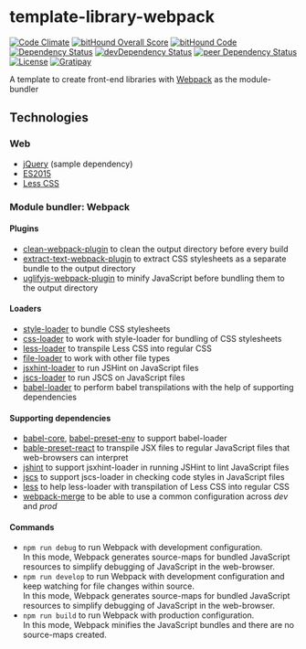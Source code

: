 # template-library-webpack

[![Code Climate](https://codeclimate.com/github/myTerminal/template-library-webpack.png)](https://codeclimate.com/github/myTerminal/template-library-webpack)
[![bitHound Overall Score](https://www.bithound.io/github/myTerminal/template-library-webpack/badges/score.svg)](https://www.bithound.io/github/myTerminal/template-library-webpack)
[![bitHound Code](https://www.bithound.io/github/myTerminal/template-library-webpack/badges/code.svg)](https://www.bithound.io/github/myTerminal/template-library-webpack)  
[![Dependency Status](https://david-dm.org/myTerminal/template-library-webpack.svg)](https://david-dm.org/myTerminal/template-library-webpack)
[![devDependency Status](https://david-dm.org/myTerminal/template-library-webpack/dev-status.svg)](https://david-dm.org/myTerminal/template-library-webpack#info=devDependencies)
[![peer Dependency Status](https://david-dm.org/myTerminal/template-library-webpack/peer-status.svg)](https://david-dm.org/myTerminal/template-library-webpack#info=peerDependencies)  
[![License](https://img.shields.io/badge/LICENSE-GPL%20v3.0-blue.svg)](https://www.gnu.org/licenses/gpl.html)
[![Gratipay](http://img.shields.io/gratipay/myTerminal.svg)](https://gratipay.com/myTerminal)  

A template to create front-end libraries with [Webpack](https://webpack.js.org/) as the module-bundler

## Technologies

### Web

 - [jQuery](https://jquery.com/) (sample dependency)
 - [ES2015](http://es6-features.org/)
 - [Less CSS](http://lesscss.org/)

### Module bundler: Webpack

#### Plugins

 - [clean-webpack-plugin](https://www.npmjs.com/package/clean-webpack-plugin) to clean the output directory before every build
 - [extract-text-webpack-plugin](https://www.npmjs.com/package/extract-text-webpack-plugin) to extract CSS stylesheets as a separate bundle to the output directory
 - [uglifyjs-webpack-plugin](https://www.npmjs.com/package/uglifyjs-webpack-plugin) to minify JavaScript before bundling them to the output directory

#### Loaders

- [style-loader](https://www.npmjs.com/package/style-loader) to bundle CSS stylesheets
- [css-loader](https://www.npmjs.com/package/css-loader) to work with style-loader for bundling of CSS stylesheets
- [less-loader](https://www.npmjs.com/package/less-loader) to transpile Less CSS into regular CSS
- [file-loader](https://www.npmjs.com/package/file-loader) to work with other file types
- [jsxhint-loader](https://www.npmjs.com/package/jsxhint-loader) to run JSHint on JavaScript files
- [jscs-loader](https://www.npmjs.com/package/jscs-loader) to run JSCS on JavaScript files
- [babel-loader](https://www.npmjs.com/package/babel-loader) to perform babel transpilations with the help of supporting dependencies

#### Supporting dependencies

 - [babel-core](https://www.npmjs.com/package/babel-core), [babel-preset-env](https://www.npmjs.com/package/babel-preset-env) to support babel-loader
 - [bable-preset-react](https://www.npmjs.com/package/babel-preset-react) to transpile JSX files to regular JavaScript files that web-browsers can interpret
 - [jshint](https://www.npmjs.com/package/jshint) to support jsxhint-loader in running JSHint to lint JavaScript files
 - [jscs](https://www.npmjs.com/package/jscs) to support jscs-loader in checking code styles in JavaScript files
 - [less](https://www.npmjs.com/package/less) to help less-loader with transpilation of Less CSS into regular CSS
 - [webpack-merge](https://www.npmjs.com/package/webpack-merge) to be able to use a common configuration across *dev* and *prod*

#### Commands

 - `npm run debug` to run Webpack with development configuration.  
 In this mode, Webpack generates source-maps for bundled JavaScript resources to simplify debugging of JavaScript in the web-browser.
 - `npm run develop` to run Webpack with development configuration and keep watching for file changes within source.  
 In this mode, Webpack generates source-maps for bundled JavaScript resources to simplify debugging of JavaScript in the web-browser.
 - `npm run build` to run Webpack with production configuration.  
 In this mode, Webpack minifies the JavaScript bundles and there are no source-maps created.
